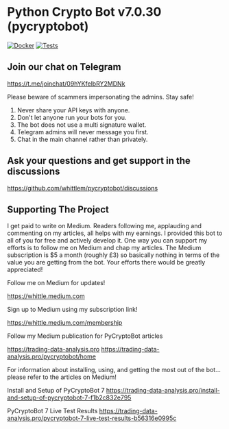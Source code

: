 # Python Crypto Bot v7.0.30 (pycryptobot)

[![Docker](https://github.com/whittlem/pycryptobot/actions/workflows/container.yml/badge.svg)](https://github.com/whittlem/pycryptobot/actions/workflows/container.yml/badge.svg) [![Tests](https://github.com/whittlem/pycryptobot/actions/workflows/unit-tests.yml/badge.svg)](https://github.com/whittlem/pycryptobot/actions/workflows/unit-tests.yml/badge.svg)

## Join our chat on Telegram

<https://t.me/joinchat/09hYKfelbRY2MDNk>

Please beware of scammers impersonating the admins. Stay safe!

1. Never share your API keys with anyone.
2. Don't let anyone run your bots for you.
3. The bot does not use a multi signature wallet.
4. Telegram admins will never message you first.
5. Chat in the main channel rather than privately.

## Ask your questions and get support in the discussions

<https://github.com/whittlem/pycryptobot/discussions>

## Supporting The Project

I get paid to write on Medium. Readers following me, applauding and commenting on my articles, all helps with my earnings. I provided this bot to all of you for free and actively develop it. One way you can support my efforts is to follow me on Medium and chap my articles. The Medium subscription is $5 a month (roughly £3) so basically nothing in terms of the value you are getting from the bot. Your efforts there would be greatly appreciated!

Follow me on Medium for updates!

<https://whittle.medium.com>

Sign up to Medium using my subscription link!

<https://whittle.medium.com/membership>

Follow my Medium publication for PyCryptoBot articles

<https://trading-data-analysis.pro>
<https://trading-data-analysis.pro/pycryptobot/home>

For information about installing, using, and getting the most out of the bot... please refer to the articles on Medium!

Install and Setup of PyCryptoBot 7
https://trading-data-analysis.pro/install-and-setup-of-pycryptobot-7-f1b2c832e795

PyCryptoBot 7 Live Test Results
https://trading-data-analysis.pro/pycryptobot-7-live-test-results-b56316e0995c
